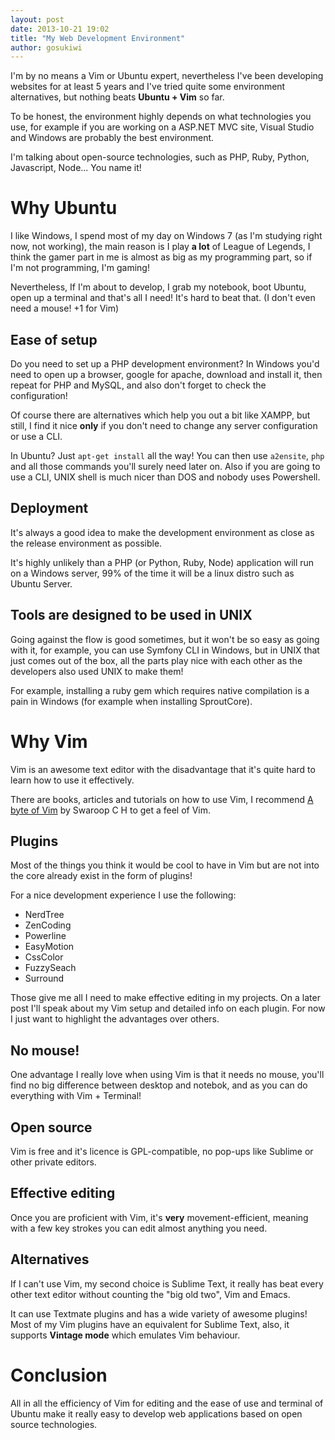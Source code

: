 ```yaml
---
layout: post
date: 2013-10-21 19:02
title: "My Web Development Environment"
author: gosukiwi
---
```


I'm by no means a Vim or Ubuntu expert, nevertheless I've been developing websites for at least 5 years and I've tried quite some environment alternatives, but nothing beats **Ubuntu + Vim** so far.

To be honest, the environment highly depends on what technologies you use, for example if you are working on a ASP.NET MVC site, Visual Studio and Windows are probably the best environment.

I'm talking about open-source technologies, such as PHP, Ruby, Python, Javascript, Node... You name it!

# Why Ubuntu
I like Windows, I spend most of my day on Windows 7 (as I'm studying right now, not working), the main reason is I play **a lot** of League of Legends, I think the gamer part in me is almost as big as my programming part, so if I'm not programming, I'm gaming!

Nevertheless, If I'm about to develop, I grab my notebook, boot Ubuntu, open up a terminal and that's all I need! It's hard to beat that. (I don't even need a mouse! +1 for Vim)

## Ease of setup
Do you need to set up a PHP development environment? In Windows you'd need to open up a browser, google for apache, download and install it, then repeat for PHP and MySQL, and also don't forget to check the configuration! 

Of course there are alternatives which help you out a bit like XAMPP, but still, I find it nice **only** if you don't need to change any server configuration or use a CLI.

In Ubuntu? Just ```apt-get install``` all the way! You can then use ```a2ensite```, ```php``` and all those commands you'll surely need later on. Also if you are going to use a CLI, UNIX shell is much nicer than DOS and nobody uses Powershell.

## Deployment
It's always a good idea to make the development environment as close as the release environment as possible.

It's highly unlikely than a PHP (or Python, Ruby, Node) application will run on a Windows server, 99% of the time it will be a linux distro such as Ubuntu Server.

## Tools are designed to be used in UNIX
Going against the flow is good sometimes, but it won't be so easy as going with it, for example, you can use Symfony CLI in Windows, but in UNIX that just comes out of the box, all the parts play nice with each other as the developers also used UNIX to make them!

For example, installing a ruby gem which requires native compilation is a pain in Windows (for example when installing SproutCore).

# Why Vim
Vim is an awesome text editor with the disadvantage that it's quite hard to  learn how to use it effectively.

There are books, articles and tutorials on how to use Vim, I recommend [A byte of Vim](http://swaroopch.com/notes/vim/) by Swaroop C H to get a feel of Vim.

## Plugins
Most of the things you think it would be cool to have in Vim but are not into the core already exist in the form of plugins!

For a nice development experience I use the following:

 * NerdTree
 * ZenCoding
 * Powerline
 * EasyMotion
 * CssColor
 * FuzzySeach
 * Surround

Those give me all I need to make effective editing in my projects. On a later post I'll speak about my Vim setup and detailed info on each plugin. For now I just want to highlight the advantages over others.

## No mouse!
One advantage I really love when using Vim is that it needs no mouse, you'll find no big difference between desktop and notebok, and as you can do everything with Vim + Terminal!

## Open source
Vim is free and it's licence is GPL-compatible, no pop-ups like Sublime or other private editors.

## Effective editing
Once you are proficient with Vim, it's **very** movement-efficient, meaning with a few key strokes you can edit almost anything you need.

## Alternatives
If I can't use Vim, my second choice is Sublime Text, it really has beat every other text editor without counting the "big old two", Vim and Emacs.

It can use Textmate plugins and has a wide variety of awesome plugins! Most of my Vim plugins have an equivalent for Sublime Text, also, it supports **Vintage mode** which emulates Vim behaviour.

# Conclusion
All in all the efficiency of Vim for editing and the ease of use and terminal of Ubuntu make it really easy to develop web applications based on open source technologies.